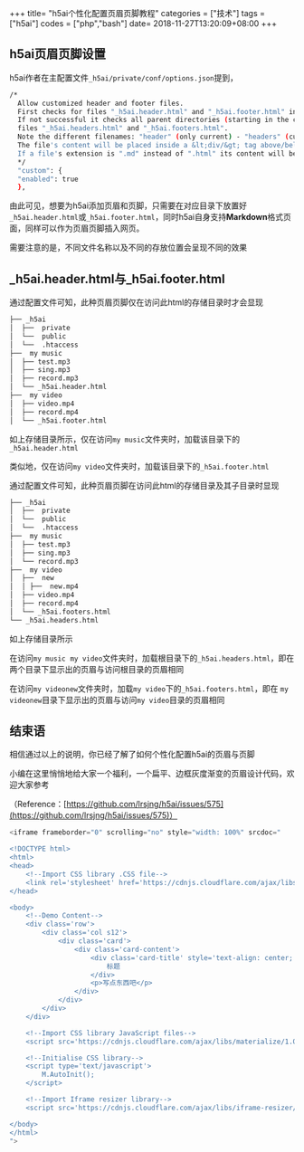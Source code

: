 +++
title= "h5ai个性化配置页眉页脚教程"
categories = ["技术"]
tags = ["h5ai"]
codes = ["php","bash"]
date= 2018-11-27T13:20:09+08:00
+++

## h5ai页眉页脚设置

h5ai作者在主配置文件`_h5ai/private/conf/options.json`提到，

```bash
/*
  Allow customized header and footer files.
  First checks for files "_h5ai.header.html" and "_h5ai.footer.html" in the current directory.
  If not successful it checks all parent directories (starting in the current directory) for
  files "_h5ai.headers.html" and "_h5ai.footers.html".
  Note the different filenames: "header" (only current) - "headers" (current and sub directories)!
  The file's content will be placed inside a &lt;div/&gt; tag above/below the main content.
  If a file's extension is ".md" instead of ".html" its content will be interpreted as markdown.
  */
  "custom": {
  "enabled": true
  },
```

由此可见，想要为h5ai添加页眉和页脚，只需要在对应目录下放置好`_h5ai.header.html`或`_h5ai.footer.html`，同时h5ai自身支持**Markdown**格式页面，同样可以作为页眉页脚插入网页。

需要注意的是，不同文件名称以及不同的存放位置会呈现不同的效果

## **_h5ai.header.html与_h5ai.footer.html**

通过配置文件可知，此种页眉页脚仅在访问此html的存储目录时才会显现

```bash
├── _h5ai
│  ├──  private
│  └──  public
│  └──  .htaccess
├──  my music
│  ├── test.mp3
│  ├── sing.mp3
│  ├── record.mp3
│  └── _h5ai.header.html
├──  my video
│  ├── video.mp4
│  ├── record.mp4
│  └── _h5ai.footer.html
```

如上存储目录所示，仅在访问`my music`文件夹时，加载该目录下的`_h5ai.header.html`

类似地，仅在访问`my video`文件夹时，加载该目录下的`_h5ai.footer.html`

通过配置文件可知，此种页眉页脚在访问此html的存储目录及其子目录时显现

```bash
├── _h5ai
│  ├──  private
│  └──  public
│  └──  .htaccess
├──  my music
│  ├── test.mp3
│  ├── sing.mp3
│  └── record.mp3
├──  my video
│  ├──  new
│  │ ├──  new.mp4
│  ├── video.mp4
│  ├── record.mp4
│  └── _h5ai.footers.html
└── _h5ai.headers.html
```

如上存储目录所示

在访问`my music`  `my video`文件夹时，加载根目录下的`_h5ai.headers.html`，即在两个目录下显示出的页眉与访问根目录的页眉相同

在访问`my videonew`文件夹时，加载`my video`下的`_h5ai.footers.html`，即在 `my videonew`目录下显示出的页眉与访问`my video`目录的页眉相同

## 结束语

相信通过以上的说明，你已经了解了如何个性化配置h5ai的页眉与页脚

小编在这里悄悄地给大家一个福利，一个扁平、边框灰度渐变的页眉设计代码，欢迎大家参考

（Reference：[https://github.com/lrsjng/h5ai/issues/575](https://github.com/lrsjng/h5ai/issues/575)）

```php
<iframe frameborder="0" scrolling="no" style="width: 100%" srcdoc="

<!DOCTYPE html>
<html>
<head>
    <!--Import CSS library .CSS file-->
    <link rel='stylesheet' href='https://cdnjs.cloudflare.com/ajax/libs/materialize/1.0.0-beta/css/materialize.min.css'>
</head>

<body>
    <!--Demo Content-->
    <div class='row'>
        <div class='col s12'>
            <div class='card'>
                <div class='card-content'>
                    <div class='card-title' style='text-align: center;'>
                        标题
                    </div>
                    <p>写点东西吧</p>
                </div>
            </div>
        </div>
    </div>

    <!--Import CSS library JavaScript files-->
    <script src='https://cdnjs.cloudflare.com/ajax/libs/materialize/1.0.0-beta/js/materialize.min.js'></script>

    <!--Initialise CSS library-->‎
    <script type='text/javascript'>
        M.AutoInit();
    </script>

    <!--Import Iframe resizer library-->
    <script src='https://cdnjs.cloudflare.com/ajax/libs/iframe-resizer/3.6.0/iframeResizer.contentWindow.min.js'></script>

</body>
</html>
">
```
